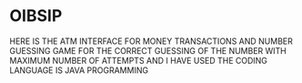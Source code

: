 # OIBSIP

HERE IS THE ATM INTERFACE FOR MONEY TRANSACTIONS AND
NUMBER GUESSING GAME FOR THE CORRECT GUESSING OF THE NUMBER WITH MAXIMUM NUMBER OF ATTEMPTS AND I HAVE USED THE 
CODING LANGUAGE IS JAVA PROGRAMMING  
